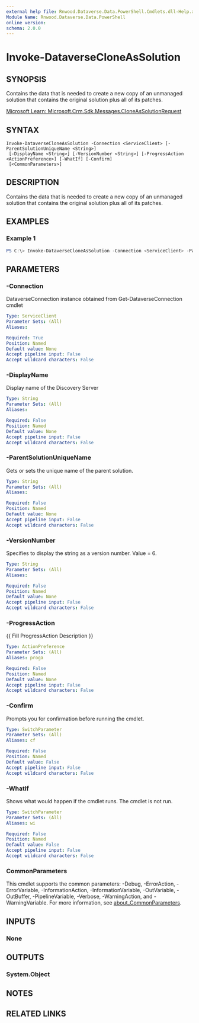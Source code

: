 ```yaml
---
external help file: Rnwood.Dataverse.Data.PowerShell.Cmdlets.dll-Help.xml
Module Name: Rnwood.Dataverse.Data.PowerShell
online version:
schema: 2.0.0
---
```


# Invoke-DataverseCloneAsSolution

## SYNOPSIS
Contains the data that is needed to create a new copy of an unmanaged solution that contains the original solution plus all of its patches.

[Microsoft Learn: Microsoft.Crm.Sdk.Messages.CloneAsSolutionRequest](https://learn.microsoft.com/dotnet/api/Microsoft.Crm.Sdk.Messages.CloneAsSolutionRequest)

## SYNTAX

```
Invoke-DataverseCloneAsSolution -Connection <ServiceClient> [-ParentSolutionUniqueName <String>]
 [-DisplayName <String>] [-VersionNumber <String>] [-ProgressAction <ActionPreference>] [-WhatIf] [-Confirm]
 [<CommonParameters>]
```

## DESCRIPTION
Contains the data that is needed to create a new copy of an unmanaged solution that contains the original solution plus all of its patches.

## EXAMPLES

### Example 1
```powershell
PS C:\> Invoke-DataverseCloneAsSolution -Connection <ServiceClient> -ParentSolutionUniqueName <String> -DisplayName <String> -VersionNumber <String>
```

## PARAMETERS

### -Connection
DataverseConnection instance obtained from Get-DataverseConnection cmdlet

```yaml
Type: ServiceClient
Parameter Sets: (All)
Aliases:

Required: True
Position: Named
Default value: None
Accept pipeline input: False
Accept wildcard characters: False
```

### -DisplayName
Display name of the Discovery Server

```yaml
Type: String
Parameter Sets: (All)
Aliases:

Required: False
Position: Named
Default value: None
Accept pipeline input: False
Accept wildcard characters: False
```

### -ParentSolutionUniqueName
Gets or sets the unique name of the parent solution.

```yaml
Type: String
Parameter Sets: (All)
Aliases:

Required: False
Position: Named
Default value: None
Accept pipeline input: False
Accept wildcard characters: False
```

### -VersionNumber
Specifies to display the string as a version number. Value = 6.

```yaml
Type: String
Parameter Sets: (All)
Aliases:

Required: False
Position: Named
Default value: None
Accept pipeline input: False
Accept wildcard characters: False
```

### -ProgressAction
{{ Fill ProgressAction Description }}

```yaml
Type: ActionPreference
Parameter Sets: (All)
Aliases: proga

Required: False
Position: Named
Default value: None
Accept pipeline input: False
Accept wildcard characters: False
```

### -Confirm
Prompts you for confirmation before running the cmdlet.

```yaml
Type: SwitchParameter
Parameter Sets: (All)
Aliases: cf

Required: False
Position: Named
Default value: False
Accept pipeline input: False
Accept wildcard characters: False
```

### -WhatIf
Shows what would happen if the cmdlet runs. The cmdlet is not run.

```yaml
Type: SwitchParameter
Parameter Sets: (All)
Aliases: wi

Required: False
Position: Named
Default value: False
Accept pipeline input: False
Accept wildcard characters: False
```

### CommonParameters
This cmdlet supports the common parameters: -Debug, -ErrorAction, -ErrorVariable, -InformationAction, -InformationVariable, -OutVariable, -OutBuffer, -PipelineVariable, -Verbose, -WarningAction, and -WarningVariable. For more information, see [about_CommonParameters](http://go.microsoft.com/fwlink/?LinkID=113216).

## INPUTS

### None
## OUTPUTS

### System.Object
## NOTES

## RELATED LINKS
